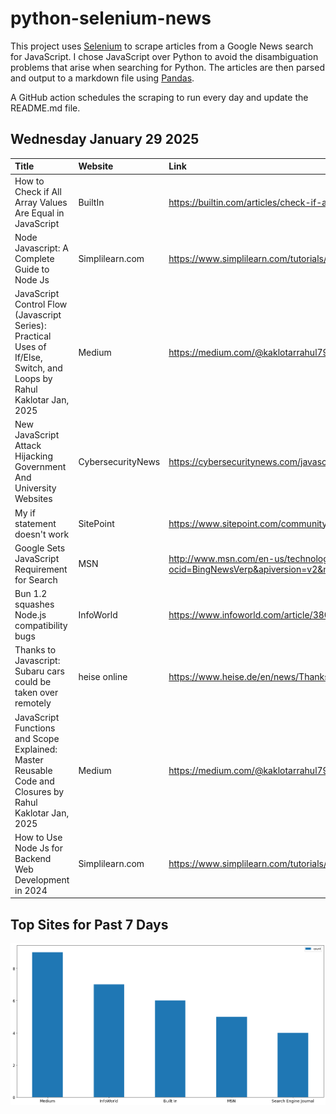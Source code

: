 # python-selenium-news

This project uses [Selenium](https://www.seleniumhq.org/) to scrape articles from a Google News search for JavaScript.
I chose JavaScript over Python to avoid the disambiguation problems that arise when searching for Python.
The articles are then parsed and output to a markdown file using [Pandas](https://pandas.pydata.org/).

A GitHub action schedules the scraping to run every day and update the README.md file.

## Wednesday January 29 2025


| Title                                                                                                                   | Website           | Link                                                                                                                                                                                                                                      |
|:------------------------------------------------------------------------------------------------------------------------|:------------------|:------------------------------------------------------------------------------------------------------------------------------------------------------------------------------------------------------------------------------------------|
| How to Check if All Array Values Are Equal in JavaScript                                                                | BuiltIn           | https://builtin.com/articles/check-if-all-array-values-are-equal                                                                                                                                                                          |
| Node Javascript: A Complete Guide to Node Js                                                                            | Simplilearn.com   | https://www.simplilearn.com/tutorials/nodejs-tutorial/complete-guide-to-node-js                                                                                                                                                           |
| JavaScript Control Flow (Javascript Series): Practical Uses of If/Else, Switch, and Loops  by Rahul Kaklotar  Jan, 2025 | Medium            | https://medium.com/@kaklotarrahul79/javascript-control-flow-javascript-series-practical-uses-of-if-else-switch-and-loops-b0f8e4826e8c                                                                                                     |
| New JavaScript Attack Hijacking Government And University Websites                                                      | CybersecurityNews | https://cybersecuritynews.com/javascript-attacks-targeting/                                                                                                                                                                               |
| My if statement doesn't work                                                                                            | SitePoint         | https://www.sitepoint.com/community/t/my-if-statement-doesnt-work/469861                                                                                                                                                                  |
| Google Sets JavaScript Requirement for Search                                                                           | MSN               | http://www.msn.com/en-us/technology/software/google-sets-javascript-requirement-for-search/ar-AA1xz0Q9?ocid=BingNewsVerp&apiversion=v2&noservercache=1&domshim=1&renderwebcomponents=1&wcseo=1&batchservertelemetry=1&noservertelemetry=1 |
| Bun 1.2 squashes Node.js compatibility bugs                                                                             | InfoWorld         | https://www.infoworld.com/article/3809862/bun-1-2-squashes-node-js-compatibility-bugs.html                                                                                                                                                |
| Thanks to Javascript: Subaru cars could be taken over remotely                                                          | heise online      | https://www.heise.de/en/news/Thanks-to-Javascript-Subaru-cars-could-be-taken-over-remotely-10254698.html                                                                                                                                  |
| JavaScript Functions and Scope Explained: Master Reusable Code and Closures  by Rahul Kaklotar  Jan, 2025               | Medium            | https://medium.com/@kaklotarrahul79/javascript-functions-and-scope-explained-master-reusable-code-and-closures-81589c7e378b                                                                                                               |
| How to Use Node Js for Backend Web Development in 2024                                                                  | Simplilearn.com   | https://www.simplilearn.com/tutorials/nodejs-tutorial/nodejs-backend                                                                                                                                                                      |
## Top Sites for Past 7 Days

![Graph of Top Sites](https://raw.githubusercontent.com/dan-mba/python-selenium-news/main/last-week.png)
